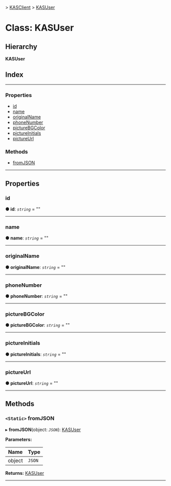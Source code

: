 [](../README.md) > [KASClient](../modules/kasclient.md) > [KASUser](../classes/kasclient.kasuser.md)

# Class: KASUser

## Hierarchy

**KASUser**

## Index

---

### Properties

* [id](kasclient.kasuser.md#id)
* [name](kasclient.kasuser.md#name)
* [originalName](kasclient.kasuser.md#originalname)
* [phoneNumber](kasclient.kasuser.md#phonenumber)
* [pictureBGColor](kasclient.kasuser.md#picturebgcolor)
* [pictureInitials](kasclient.kasuser.md#pictureinitials)
* [pictureUrl](kasclient.kasuser.md#pictureurl)

### Methods

* [fromJSON](kasclient.kasuser.md#fromjson)

---

## Properties

<a id="id"></a>

###  id

**● id**: *`string`* = ""

___
<a id="name"></a>

###  name

**● name**: *`string`* = ""

___
<a id="originalname"></a>

###  originalName

**● originalName**: *`string`* = ""

___
<a id="phonenumber"></a>

###  phoneNumber

**● phoneNumber**: *`string`* = ""

___
<a id="picturebgcolor"></a>

###  pictureBGColor

**● pictureBGColor**: *`string`* = ""

___
<a id="pictureinitials"></a>

###  pictureInitials

**● pictureInitials**: *`string`* = ""

___
<a id="pictureurl"></a>

###  pictureUrl

**● pictureUrl**: *`string`* = ""

___

## Methods

<a id="fromjson"></a>

### `<Static>` fromJSON

▸ **fromJSON**(object: *`JSON`*): [KASUser](kasclient.kasuser.md)

**Parameters:**

| Name | Type |
| ------ | ------ |
| object | `JSON` |

**Returns:** [KASUser](kasclient.kasuser.md)

___

